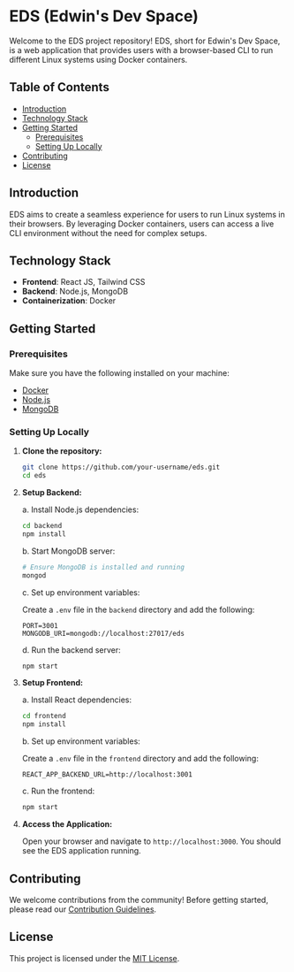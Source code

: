 # EDS (Edwin's Dev Space)

Welcome to the EDS project repository! EDS, short for Edwin's Dev Space, is a web application that provides users with a browser-based CLI to run different Linux systems using Docker containers.

## Table of Contents
- [Introduction](#introduction)
- [Technology Stack](#technology-stack)
- [Getting Started](#getting-started)
  - [Prerequisites](#prerequisites)
  - [Setting Up Locally](#setting-up-locally)
- [Contributing](#contributing)
- [License](#license)

## Introduction

EDS aims to create a seamless experience for users to run Linux systems in their browsers. By leveraging Docker containers, users can access a live CLI environment without the need for complex setups.

## Technology Stack

- **Frontend**: React JS, Tailwind CSS
- **Backend**: Node.js, MongoDB
- **Containerization**: Docker

## Getting Started

### Prerequisites

Make sure you have the following installed on your machine:

- [Docker](https://www.docker.com/get-started)
- [Node.js](https://nodejs.org/)
- [MongoDB](https://www.mongodb.com/try/download/community)

### Setting Up Locally

1. **Clone the repository:**

    ```bash
    git clone https://github.com/your-username/eds.git
    cd eds
    ```

2. **Setup Backend:**

    a. Install Node.js dependencies:

    ```bash
    cd backend
    npm install
    ```

    b. Start MongoDB server:

    ```bash
    # Ensure MongoDB is installed and running
    mongod
    ```

    c. Set up environment variables:

    Create a `.env` file in the `backend` directory and add the following:

    ```env
    PORT=3001
    MONGODB_URI=mongodb://localhost:27017/eds
    ```

    d. Run the backend server:

    ```bash
    npm start
    ```

3. **Setup Frontend:**

    a. Install React dependencies:

    ```bash
    cd frontend
    npm install
    ```

    b. Set up environment variables:

    Create a `.env` file in the `frontend` directory and add the following:

    ```env
    REACT_APP_BACKEND_URL=http://localhost:3001
    ```

    c. Run the frontend:

    ```bash
    npm start
    ```

4. **Access the Application:**

    Open your browser and navigate to `http://localhost:3000`. You should see the EDS application running.

## Contributing

We welcome contributions from the community! Before getting started, please read our [Contribution Guidelines](CONTRIBUTING.md).

## License

This project is licensed under the [MIT License](LICENSE).
